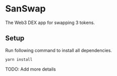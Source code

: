 # SanSwap

The Web3 DEX app for swapping 3 tokens.

## Setup

Run following command to install all dependencies.

```bash
yarn install
```

TODO: Add more details
